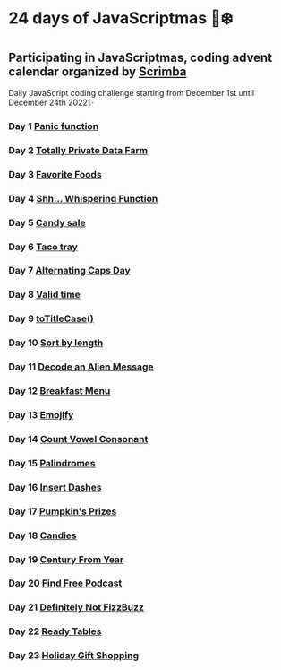 # 24 days of JavaScriptmas 🎄❄️

## Participating in JavaScriptmas, coding advent calendar organized by [Scrimba](https://scrimba.com/learn/javascriptmas2021/)

Daily JavaScript coding challenge starting from December 1st until December 24th 2022✨

### Day 1 [Panic function](https://scrimba.com/scrim/co4aa48e5b77dac1d330c6ec9)

### Day 2 [Totally Private Data Farm](https://scrimba.com/scrim/co6884b82b670f1f9b44ab89b)

### Day 3 [Favorite Foods](https://scrimba.com/scrim/co61f469eaa7cbb57fef89db9)

### Day 4 [Shh... Whispering Function](https://scrimba.com/scrim/co8094545a6599962021baee1)

### Day 5 [Candy sale](https://scrimba.com/scrim/co1854011a7bdd23d5672c6c5)

### Day 6 [Taco tray](https://scrimba.com/scrim/co7f347bb866e742808d0ec0e)

### Day 7 [Alternating Caps Day](https://scrimba.com/scrim/coeb44443b2c6ea520a9d6b38)

### Day 8 [Valid time](https://scrimba.com/scrim/coc09430aa694b59e2d7ab6d3)

### Day 9 [toTitleCase()](https://scrimba.com/scrim/co59d44d7a1c59b52b1a060e5)

### Day 10 [Sort by length](https://scrimba.com/scrim/cobc14d6790a4fa1ae53da04f)

### Day 11 [Decode an Alien Message](https://scrimba.com/scrim/co7c94886a14f49fbfdfcc0a7)

### Day 12 [Breakfast Menu](https://scrimba.com/scrim/cocd54231a4d4fe2c648dd3a6)

### Day 13 [Emojify](https://scrimba.com/scrim/cod96436cb1607c549a9ad062)

### Day 14 [Count Vowel Consonant](https://scrimba.com/scrim/cof56479b8682f131946952e9)

### Day 15 [Palindromes](https://scrimba.com/scrim/co9934ebc93bd899ba36b5991)

### Day 16 [Insert Dashes](https://scrimba.com/scrim/co09142de8b99d06e8b301151)

### Day 17 [Pumpkin's Prizes](https://scrimba.com/scrim/co47c40059d0e4ece16f61d9c)

### Day 18 [Candies](https://scrimba.com/scrim/co90345e1a7f34daa0ed28d6d)

### Day 19 [Century From Year](https://scrimba.com/scrim/co76642c6b6769358855815aa)

### Day 20 [Find Free Podcast](https://scrimba.com/scrim/co8f546c7b95e4e24cdab5e23)

### Day 21 [Definitely Not FizzBuzz](https://scrimba.com/scrim/cob7f4efdbc88f363635cb917)

### Day 22 [Ready Tables](https://scrimba.com/scrim/co07048bcaab48779f54dd9c3)

### Day 23 [Holiday Gift Shopping](https://scrimba.com/scrim/co68a48bb83944f0aa8011d84)
